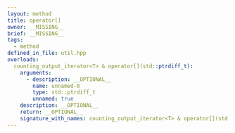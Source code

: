 ```yaml
---
layout: method
title: operator[]
owner: __MISSING__
brief: __MISSING__
tags:
  - method
defined_in_file: util.hpp
overloads:
  counting_output_iterator<T> & operator[](std::ptrdiff_t):
    arguments:
      - description: __OPTIONAL__
        name: unnamed-0
        type: std::ptrdiff_t
        unnamed: true
    description: __OPTIONAL__
    return: __OPTIONAL__
    signature_with_names: counting_output_iterator<T> & operator[](std::ptrdiff_t)
---
```

